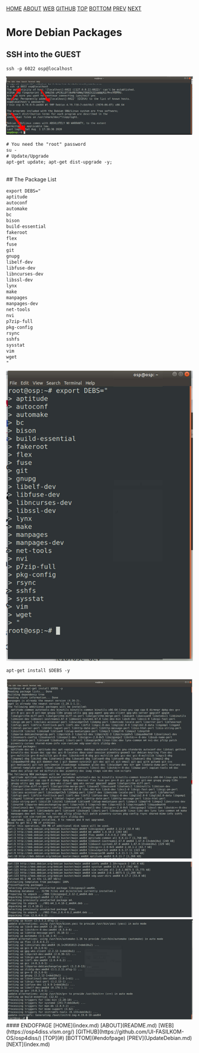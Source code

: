 ---
---

[HOME](index.md)
[ABOUT](README.md)
[WEB](https://osp4diss.vlsm.org/)
[GITHUB](https://github.com/UI-FASILKOM-OS/osp4diss/)
[TOP](#)
[BOTTOM](#endofpage)
[PREV](UpdateDebian.md)
[NEXT](index.md)

# More Debian Packages

## SSH into the GUEST

```
ssh -p 6022 osp@localhost
```

<img src="pictures/H-OSP-08.jpg"  width="960">

```
# You need the "root" password
su -
# Update/Upgrade
apt-get update; apt-get dist-upgrade -y;
```
<br>
## The Package List

```
export DEBS="
aptitude
autoconf
automake 
bc
bison
build-essential
fakeroot
flex
fuse 
git
gnupg
libelf-dev
libfuse-dev
libncurses-dev
libssl-dev
lynx
make
manpages
manpages-dev
net-tools
nvi
p7zip-full
pkg-config
rsync
sshfs
sysstat
vim
wget
"
```

<img src="pictures/H-OSP-11.jpg"  width="960">

```
apt-get install $DEBS -y
```

<img src="pictures/H-OSP-12.jpg"  width="960">

<br>
#### ENDOFPAGE
[HOME](index.md)
[ABOUT](README.md)
[WEB](https://osp4diss.vlsm.org/)
[GITHUB](https://github.com/UI-FASILKOM-OS/osp4diss/)
[TOP](#)
[BOTTOM](#endofpage)
[PREV](UpdateDebian.md)
[NEXT](index.md)
<br>



